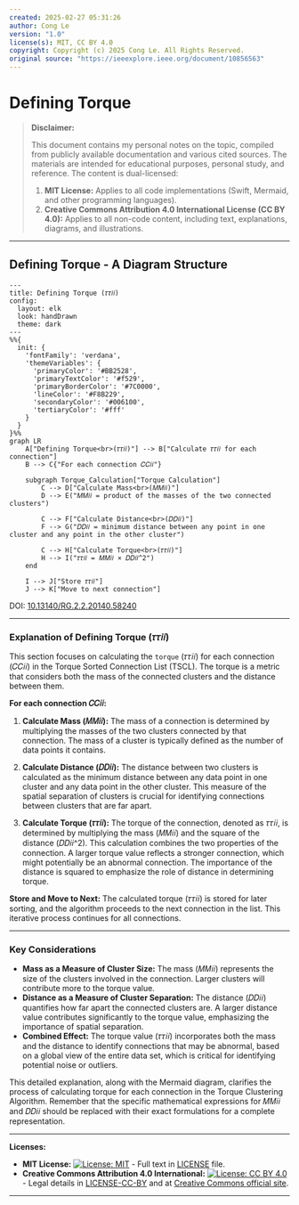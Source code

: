 ```yaml
---
created: 2025-02-27 05:31:26
author: Cong Le
version: "1.0"
license(s): MIT, CC BY 4.0
copyright: Copyright (c) 2025 Cong Le. All Rights Reserved.
original source: "https://ieeexplore.ieee.org/document/10856563"
---
```




# Defining Torque
> **Disclaimer:**
>
> This document contains my personal notes on the topic,
> compiled from publicly available documentation and various cited sources.
> The materials are intended for educational purposes, personal study, and reference.
> The content is dual-licensed:
> 1. **MIT License:** Applies to all code implementations (Swift, Mermaid, and other programming languages).
> 2. **Creative Commons Attribution 4.0 International License (CC BY 4.0):** Applies to all non-code content, including text, explanations, diagrams, and illustrations.
---


## Defining Torque - A Diagram Structure


```mermaid
---
title: Defining Torque (𝜏𝜏𝑖𝑖)
config:
  layout: elk
  look: handDrawn
  theme: dark
---
%%{
  init: {
    'fontFamily': 'verdana',
    'themeVariables': {
      'primaryColor': '#BB2528',
      'primaryTextColor': '#f529',
      'primaryBorderColor': '#7C0000',
      'lineColor': '#F8B229',
      'secondaryColor': '#006100',
      'tertiaryColor': '#fff'
    }
  }
}%%
graph LR
    A["Defining Torque<br>(𝜏𝜏𝑖𝑖)"] --> B["Calculate 𝜏𝜏𝑖𝑖 for each connection"]
    B --> C{"For each connection 𝐶𝐶𝑖𝑖"}
    
    subgraph Torque_Calculation["Torque Calculation"]
        C --> D["Calculate Mass<br>(𝑀𝑀𝑖𝑖)"]
        D --> E("𝑀𝑀𝑖𝑖 = product of the masses of the two connected clusters")
        
        C --> F["Calculate Distance<br>(𝐷𝐷𝑖𝑖)"]
        F --> G("𝐷𝐷𝑖𝑖 = minimum distance between any point in one cluster and any point in the other cluster")
        
        C --> H["Calculate Torque<br>(𝜏𝜏𝑖𝑖)"]
        H --> I("𝜏𝜏𝑖𝑖 = 𝑀𝑀𝑖𝑖 × 𝐷𝐷𝑖𝑖^2")
    end
    
    I --> J["Store 𝜏𝜏𝑖𝑖"]
    J --> K["Move to next connection"]

```

DOI: [10.13140/RG.2.2.20140.58240](http://dx.doi.org/10.13140/RG.2.2.20140.58240)


---


### Explanation of Defining Torque (𝜏𝜏𝑖𝑖)


This section focuses on calculating the `torque` (𝜏𝜏𝑖𝑖) for each connection (𝐶𝐶𝑖𝑖) in the Torque Sorted Connection List (TSCL).  The torque is a metric that considers both the mass of the connected clusters and the distance between them.


**For each connection 𝐶𝐶𝑖𝑖:**

1.  **Calculate Mass (𝑀𝑀𝑖𝑖):** The mass of a connection is determined by multiplying the masses of the two clusters connected by that connection.  The mass of a cluster is typically defined as the number of data points it contains.

2.  **Calculate Distance (𝐷𝐷𝑖𝑖):** The distance between two clusters is calculated as the minimum distance between any data point in one cluster and any data point in the other cluster.  This measure of the spatial separation of clusters is crucial for identifying connections between clusters that are far apart.


3.  **Calculate Torque (𝜏𝜏𝑖𝑖):** The torque of the connection, denoted as 𝜏𝜏𝑖𝑖, is determined by multiplying the mass (𝑀𝑀𝑖𝑖) and the square of the distance (𝐷𝐷𝑖𝑖^2). This calculation combines the two properties of the connection. A larger torque value reflects a stronger connection, which might potentially be an abnormal connection.  The importance of the distance is squared to emphasize the role of distance in determining torque.


**Store and Move to Next:** The calculated torque (𝜏𝜏𝑖𝑖) is stored for later sorting, and the algorithm proceeds to the next connection in the list. This iterative process continues for all connections.

---


### Key Considerations

*   **Mass as a Measure of Cluster Size:** The mass (𝑀𝑀𝑖𝑖) represents the size of the clusters involved in the connection. Larger clusters will contribute more to the torque value.
*   **Distance as a Measure of Cluster Separation:** The distance (𝐷𝐷𝑖𝑖) quantifies how far apart the connected clusters are.  A larger distance value contributes significantly to the torque value, emphasizing the importance of spatial separation.
*   **Combined Effect:** The torque value (𝜏𝜏𝑖𝑖) incorporates both the mass and the distance to identify connections that may be abnormal, based on a global view of the entire data set, which is critical for identifying potential noise or outliers.


This detailed explanation, along with the Mermaid diagram, clarifies the process of calculating torque for each connection in the Torque Clustering Algorithm.  Remember that the specific mathematical expressions for 𝑀𝑀𝑖𝑖 and 𝐷𝐷𝑖𝑖 should be replaced with their exact formulations for a complete representation.




---
**Licenses:**

- **MIT License:**  [![License: MIT](https://img.shields.io/badge/License-MIT-yellow.svg)](LICENSE) - Full text in [LICENSE](LICENSE) file.
- **Creative Commons Attribution 4.0 International:** [![License: CC BY 4.0](https://licensebuttons.net/l/by/4.0/88x31.png)](LICENSE-CC-BY) - Legal details in [LICENSE-CC-BY](LICENSE-CC-BY) and at [Creative Commons official site](http://creativecommons.org/licenses/by/4.0/).

---